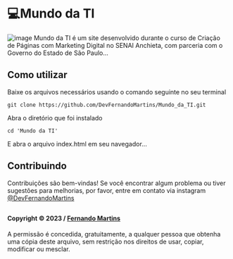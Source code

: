 # 💻Mundo da TI
![image](/ATV1/Mundo%20da%20TI/img/home.png)
Mundo da TI é um site desenvolvido durante o curso de Criação de Páginas com Marketing Digital no SENAI Anchieta, com parceria com o Governo do Estado de São Paulo...

## Como utilizar
 
Baixe os arquivos necessários usando o comando seguinte no seu terminal
```shell
git clone https://github.com/DevFernandoMartins/Mundo_da_TI.git
 ```
Abra o diretório que foi instalado
 ```shell
 cd 'Mundo da TI'
 ```
 E abra o arquivo index.html em seu navegador...
 ## Contribuindo

Contribuições são bem-vindas! Se você encontrar algum problema ou tiver sugestões para melhorias, por favor, entre em contato via instagram [@DevFernandoMartins](https://instagram.com/DevFernandoMartins)

##
#### Copyright © 2023 / [Fernando Martins](https://github.com/DevFernandoMartins)

A permissão é concedida, gratuitamente, a qualquer pessoa que obtenha uma cópia deste arquivo, sem restrição nos direitos de usar, copiar, modificar ou mesclar.